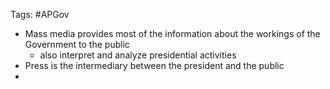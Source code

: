 Tags: #APGov 

- Mass media provides most of the information about the workings of the Government to the public
	- also interpret and analyze presidential activities
- Press is the intermediary between the president and the public
- 